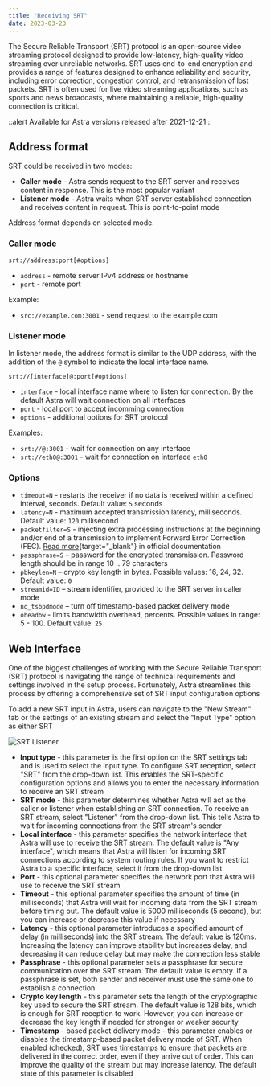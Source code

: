 ```yaml
---
title: "Receiving SRT"
date: 2023-03-23
---
```


The Secure Reliable Transport (SRT) protocol is an open-source video streaming protocol designed to provide low-latency, high-quality video streaming over unreliable networks. SRT uses end-to-end encryption and provides a range of features designed to enhance reliability and security, including error correction, congestion control, and retransmission of lost packets. SRT is often used for live video streaming applications, such as sports and news broadcasts, where maintaining a reliable, high-quality connection is critical.

::alert
Available for Astra versions released after 2021-12-21
::

## Address format

SRT could be received in two modes:

- **Caller mode** - Astra sends request to the SRT server and receives content in response. This is the most popular variant
- **Listener mode** - Astra waits when SRT server established connection and receives content in request. This is point-to-point mode

Address format depends on selected mode.

### Caller mode

```
srt://address:port[#options]
```

- `address` - remote server IPv4 address or hostname
- `port` - remote port

Example:

- `src://example.com:3001` - send request to the example.com

### Listener mode

In listener mode, the address format is similar to the UDP address, with the addition of the `@` symbol to indicate the local interface name.

```
srt://[interface]@:port[#options]
```

- `interface` - local interface name where to listen for connection. By the default Astra will wait connection on all interfaces
- `port` - local port to accept incomming connection
- `options` - additional options for SRT protocol

Examples:

- `srt://@:3001` - wait for connection on any interface
- `srt://eth0@:3001` - wait for connection on interface `eth0`

### Options

- `timeout=N` - restarts the receiver if no data is received within a defined interval, seconds. Default value: `5` seconds
- `latency=N` - maximum accepted transmission latency, milliseconds. Default value: `120` millisecond
- `packetfilter=S` - injecting extra processing instructions at the beginning and/or end of a transmission to implement Forward Error Correction (FEC). [Read more](https://github.com/Haivision/srt/blob/master/docs/features/packet-filtering-and-fec.md#configuring-the-fec-filter){target="_blank"} in official documentation
- `passphrase=S` – password for the encrypted transmission. Password length should be in range 10 .. 79 characters
- `pbkeylen=N` – crypto key length in bytes. Possible values: 16, 24, 32. Default value: `0`
- `streamid=ID` – stream identifier, provided to the SRT server in caller mode
- `no_tsbpdmode` – turn off timestamp-based packet delivery mode
- `oheadbw` - limits bandwidth overhead, percents. Possible values in range: 5 - 100. Default value: `25`

## Web Interface

One of the biggest challenges of working with the Secure Reliable Transport (SRT) protocol is navigating the range of technical requirements and settings involved in the setup process. Fortunately, Astra streamlines this process by offering a comprehensive set of SRT input configuration options

To add a new SRT input in Astra, users can navigate to the "New Stream" tab or the settings of an existing stream and select the "Input Type" option as either SRT

![SRT Listener](https://cdn.cesbo.com/help/astra/receiving/ip/srt/listener.png)

- **Input type** - this parameter is the first option on the SRT settings tab and is used to select the input type. To configure SRT reception, select "SRT" from the drop-down list. This enables the SRT-specific configuration options and allows you to enter the necessary information to receive an SRT stream
- **SRT mode** - this parameter determines whether Astra will act as the caller or listener when establishing an SRT connection. To receive an SRT stream, select "Listener" from the drop-down list. This tells Astra to wait for incoming connections from the SRT stream's sender
- **Local interface** - this parameter specifies the network interface that Astra will use to receive the SRT stream. The default value is "Any interface", which means that Astra will listen for incoming SRT connections according to system routing rules. If you want to restrict Astra to a specific interface, select it from the drop-down list
- **Port** - this optional parameter specifies the network port that Astra will use to receive the SRT stream
- **Timeout** - this optional parameter specifies the amount of time (in milliseconds) that Astra will wait for incoming data from the SRT stream before timing out. The default value is 5000 milliseconds (5 second), but you can increase or decrease this value if necessary
- **Latency** - this optional parameter introduces a specified amount of delay (in milliseconds) into the SRT stream. The default value is 120ms. Increasing the latency can improve stability but increases delay, and decreasing it can reduce delay but may make the connection less stable
- **Passphrase** - this optional parameter sets a passphrase for secure communication over the SRT stream. The default value is empty. If a passphrase is set, both sender and receiver must use the same one to establish a connection
- **Crypto key length** - this parameter sets the length of the cryptographic key used to secure the SRT stream. The default value is 128 bits, which is enough for SRT reception to work. However, you can increase or decrease the key length if needed for stronger or weaker security
- **Timestamp** - based packet delivery mode - this parameter enables or disables the timestamp-based packet delivery mode of SRT. When enabled (checked), SRT uses timestamps to ensure that packets are delivered in the correct order, even if they arrive out of order. This can improve the quality of the stream but may increase latency. The default state of this parameter is disabled
